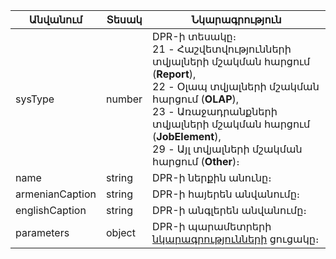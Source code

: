 | Անվանում | Տեսակ | Նկարագրություն |
| --- | --- | --- |
| sysType | number | DPR-ի տեսակը։  <br>21 - Հաշվետվությունների տվյալների մշակման հարցում (**Report**),  <br>22 - Օլապ տվյալների մշակման հարցում (**OLAP**),  <br>23 - Առաջադրանքների տվյալների մշակման հարցում (**JobElement**),  <br>29 - Այլ տվյալների մշակման հարցում (**Other**)։ |
| name | string | DPR-ի ներքին անունը։ |
| armenianCaption | string | DPR-ի հայերեն անվանումը։ |
| englishCaption | string | DPR-ի անգլերեն անվանումը։ |
| parameters | object | DPR-ի պարամետրերի [նկարագրությունների](#parametersdescription) ցուցակը։ |